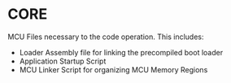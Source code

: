 # CORE

MCU Files necessary to the code operation. This includes:

- Loader Assembly file for linking the precompiled boot loader
- Application Startup Script
- MCU Linker Script for organizing MCU Memory Regions